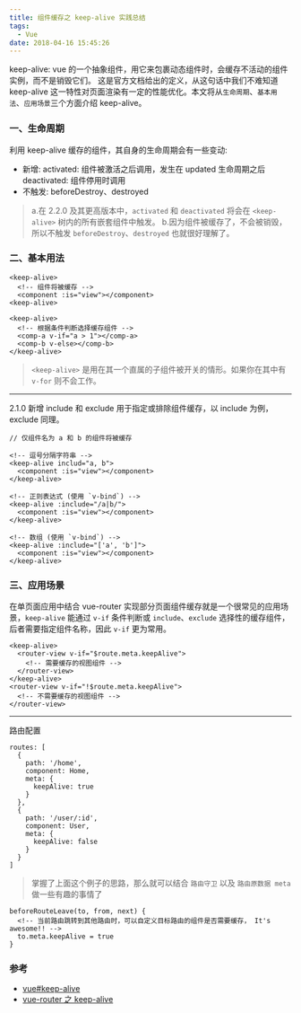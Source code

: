 ```yaml
---
title: 组件缓存之 keep-alive 实践总结
tags:
  - Vue
date: 2018-04-16 15:45:26
---
```



keep-alive: vue 的一个抽象组件，用它来包裹动态组件时，会缓存不活动的组件实例，而不是销毁它们。
这是官方文档给出的定义，从这句话中我们不难知道 keep-alive 这一特性对页面渲染有一定的性能优化。本文将从`生命周期`、`基本用法`、`应用场景`三个方面介绍 keep-alive。

<!-- more -->

### 一、生命周期

利用 keep-alive 缓存的组件，其自身的生命周期会有一些变动:

- 新增:
  activated: 组件被激活之后调用，发生在 updated 生命周期之后
  deactivated: 组件停用时调用
- 不触发: beforeDestroy、destroyed

> a.在 2.2.0 及其更高版本中，`activated` 和 `deactivated` 将会在 `<keep-alive>` 树内的所有嵌套组件中触发。
> b.因为组件被缓存了，不会被销毁，所以不触发 `beforeDestroy`、`destroyed` 也就很好理解了。

### 二、基本用法

```
<keep-alive>
  <!-- 组件将被缓存 -->
  <component :is="view"></component>
<keep-alive>

<keep-alive>
  <!-- 根据条件判断选择缓存组件 -->
  <comp-a v-if="a > 1"></comp-a>
  <comp-b v-else></comp-b>
</keep-alive>
```

> `<keep-alive>` 是用在其一个直属的子组件被开关的情形。如果你在其中有 `v-for` 则不会工作。

---

2.1.0 新增 include 和 exclude 用于指定或排除组件缓存，以 include 为例，exclude 同理。

```
// 仅组件名为 a 和 b 的组件将被缓存

<!-- 逗号分隔字符串 -->
<keep-alive includ="a, b">
  <component :is="view"></component>
</keep-alive>

<!-- 正则表达式 (使用 `v-bind`) -->
<keep-alive :include="/a|b/">
  <component :is="view"></component>
</keep-alive>

<!-- 数组 (使用 `v-bind`) -->
<keep-alive :include="['a', 'b']">
  <component :is="view"></component>
</keep-alive>
```

### 三、应用场景

在单页面应用中结合 vue-router 实现部分页面组件缓存就是一个很常见的应用场景，`keep-alive` 能通过 `v-if` 条件判断或 `include`、`exclude` 选择性的缓存组件，后者需要指定组件名称，因此 `v-if` 更为常用。

```
<keep-alive>
  <router-view v-if="$route.meta.keepAlive">
    <!-- 需要缓存的视图组件 -->
  </router-view>
</keep-alive>
<router-view v-if="!$route.meta.keepAlive">
  <!-- 不需要缓存的视图组件 -->
</router-view>
```

---

路由配置

```
routes: [
  {
    path: '/home',
    component: Home,
    meta: {
      keepAlive: true
    }
  },
  {
    path: '/user/:id',
    component: User,
    meta: {
      keepAlive: false
    }
  }
]
```

> 掌握了上面这个例子的思路，那么就可以结合 `路由守卫` 以及 `路由原数据 meta` 做一些有趣的事情了

```
beforeRouteLeave(to, from, next) {
  <!-- 当前路由跳转到其他路由时，可以自定义目标路由的组件是否需要缓存， It's awesome!! -->
  to.meta.keepAlive = true
}
```

### 参考
- [vue#keep-alive](https://cn.vuejs.org/v2/api/#keep-alive)
- [vue-router 之 keep-alive](https://www.jianshu.com/p/0b0222954483)